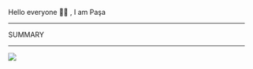 Hello everyone 👋🏻 , I am Paşa

<hr width="480"/>

<p font="bold">SUMMARY</p>

<hr  width="480"/>

<div display="flex";justifyContent="center">

![](https://github-readme-streak-stats.herokuapp.com/?user=pasaismihan&theme=dracula&hide_border=true)<br/>


</div>
